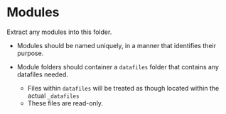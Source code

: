 # Modules

Extract any modules into this folder.

* Modules should be named uniquely, in a manner that identifies their purpose.

* Module folders should container a `datafiles` folder that contains any datafiles needed.
  * Files within `datafiles` will be treated as though located within the actual `_datafiles`
  * These files are read-only.
